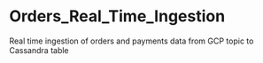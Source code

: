 # Orders_Real_Time_Ingestion
Real time ingestion of orders and payments data from GCP topic to Cassandra table
